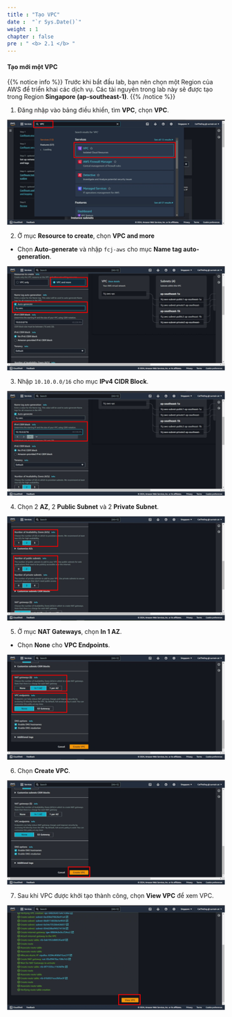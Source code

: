 ```yaml
---
title : "Tạo VPC"
date :  "`r Sys.Date()`" 
weight : 1
chapter : false
pre : " <b> 2.1 </b> "
---
```


#### Tạo mới một VPC

{{% notice info %}}
Trước khi bắt đầu lab, bạn nên chọn một Region của AWS để triển khai các dịch vụ. Các tài nguyên trong lab này sẽ được tạo trong Region **Singapore (ap-southeast-1)**.
{{% /notice %}}

1. Đăng nhập vào bảng điều khiển, tìm **VPC**, chọn **VPC**.

![0002](/images/2-ElasticBeanstalk/2.1-CreateVPC/0002.svg)

2. Ở mục **Resource to create**, chọn **VPC and more**
* Chọn **Auto-generate** và nhập ``fcj-aws`` cho mục **Name tag auto-generation**.

![0003](/images/2-ElasticBeanstalk/2.1-CreateVPC/0003.svg)

3. Nhập ``10.10.0.0/16`` cho mục **IPv4 CIDR Block**.

![0004](/images/2-ElasticBeanstalk/2.1-CreateVPC/0004.svg)

4. Chọn 2 **AZ**, 2 **Public Subnet** và 2 **Private Subnet**.

![0005](/images/2-ElasticBeanstalk/2.1-CreateVPC/0005.svg)

5. Ở mục **NAT Gateways**, chọn **In 1 AZ**.
* Chọn **None** cho **VPC Endpoints**.

![0006](/images/2-ElasticBeanstalk/2.1-CreateVPC/0006.svg)

6. Chọn **Create VPC**.

![0007](/images/2-ElasticBeanstalk/2.1-CreateVPC/0007.svg)

7. Sau khi VPC được khởi tạo thành công, chọn **View VPC** để xem VPC.

![0008](/images/2-ElasticBeanstalk/2.1-CreateVPC/0008.svg)